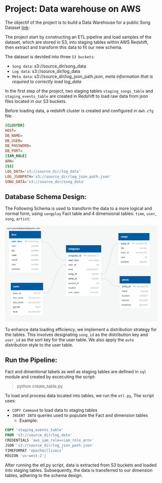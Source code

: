 # Project: Data warehouse on AWS

The objectif of the project is to build a Data Warehouse for a public Song Dataset [link](http://millionsongdataset.com/):

The project start by constructing an ETL pipeline and load samples of the dataset, which are stored in S3, into staging tables within AWS Redshift, then extract and transform this data to fit our new schema.


The dataset is devided into three `S3 buckets`:
- `Song data`: s3://source_dir/song_data
- `Log data`: s3://source_dir/log_data
- `Meta data`: s3://source_dir/log_json_path.json, *meta information that is required to correctly load log_data*


In the first step of the project, two staging tables `staging_songs_table` and `staging_events_table` are created in Redshift to load raw data from json files located in our S3 buckets.

Before loading data, a redshift cluster is created and configured  in `dwh.cfg` file:

```ini
[CLUSTER]
HOST=
DB_NAME=
DB_USER=
DB_PASSWORD=
DB_PORT=
[IAM_ROLE]
ARN=
[S3]
LOG_DATA='s3://source_dir/log_data'
LOG_JSONPATH='s3://source_dir/log_json_path.json'
SONG_DATA='s3://source_dir/song_data'
```


## Database Schema Design:

The Following Schema is used to transform the data to a more logical and normal form, using `songplay` Fact table and 4 dimensional tables: `time`, `user`, `song`, `artist`: 


![Local Image](img/db.png)


To enhance data loading efficiency, we implement a distribution strategy for the tables. This involves designating `song_id` as the distribution key and `user_id` as the sort key for the user table. We also apply the `auto` distribution style to the user table.



## Run the Pipeline:

Fact and dimentional tabels as well as staging tables are defined in `sql` module and created by excecuting the script:


> python create_table.py

    
To load and process data located into tables, we run the `etl.py`, The script uses:
- `COPY Command` to load data to staging tables
- `INSERT INTO` queries used to populate the Fact and dimension tables
    - Example:

```sql
COPY 'staging_events_table'
FROM 's3://source_dir/log_data'
CREDENTIALS 'aws_iam_role=<iam_role_arn>'
JSON 's3://source_dir/log_json_path.json'
TIMEFORMAT 'epochmillisecs' 
REGION 'us-west-2';
```

After running the etl.py script, data is extracted from S3 buckets and loaded into staging tables. Subsequently, the data is transferred to our dimension tables, adhering to the schema design.